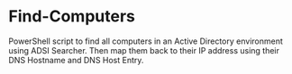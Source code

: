 # Find-Computers
PowerShell script to find all computers in an Active Directory environment using ADSI Searcher. Then map them back to their IP address using their DNS Hostname and DNS Host Entry.
